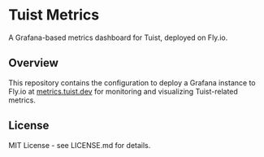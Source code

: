 # Tuist Metrics

A Grafana-based metrics dashboard for Tuist, deployed on Fly.io.

## Overview

This repository contains the configuration to deploy a Grafana instance to Fly.io at [metrics.tuist.dev](https://metrics.tuist.dev) for monitoring and visualizing Tuist-related metrics.

## License

MIT License - see LICENSE.md for details.
